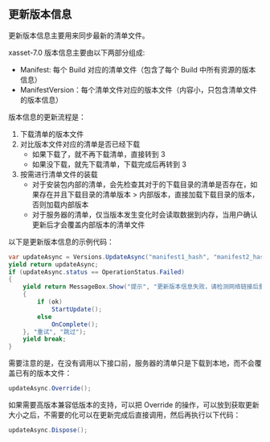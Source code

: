 <!-- docs/update-versions.md -->

## 更新版本信息

更新版本信息主要用来同步最新的清单文件。

xasset-7.0 版本信息主要由以下两部分组成:

- Manifest: 每个 Build 对应的清单文件（包含了每个 Build 中所有资源的版本信息）
- ManifestVersion：每个清单文件对应的版本文件（内容小，只包含清单文件的版本信息）

版本信息的更新流程是：

1. 下载清单的版本文件
2. 对比版本文件对应的清单是否已经下载
    - 如果下载了，就不再下载清单，直接转到 3
    - 如果没下载，就先下载清单，下载完成后再转到 3
3. 按需进行清单文件的装载
    - 对于安装包内部的清单，会先检查其对于的下载目录的清单是否存在，如果存在并且下载目录的清单版本 > 内部版本，直接加载下载目录的版本，否则加载内部版本
    - 对于服务器的清单，仅当版本发生变化时会读取数据到内存，当用户确认更新后才会覆盖内部版本的清单文件

以下是更新版本信息的示例代码：

```c#
var updateAsync = Versions.UpdateAsync("manifest1_hash", "manifest2_hash", "manifestx_hash");
yield return updateAsync;
if (updateAsync.status == OperationStatus.Failed)
{
    yield return MessageBox.Show("提示", "更新版本信息失败，请检测网络链接后重试。", ok =>
    {
        if (ok)
            StartUpdate();
        else
            OnComplete();
    }, "重试", "跳过");
    yield break;
}
```

需要注意的是，在没有调用以下接口前，服务器的清单只是下载到本地，而不会覆盖已有的版本文件：

```c#
updateAsync.Override();
```

如果需要高版本兼容低版本的支持，可以把 Override 的操作，可以放到获取更新大小之后，不需要的化可以在更新完成后直接调用，然后再执行以下代码：

```c#
updateAsync.Dispose();
```